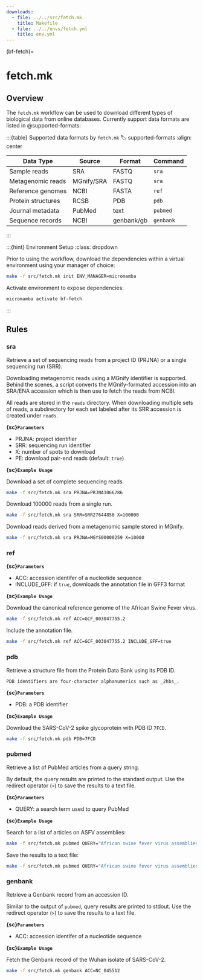 ```yaml
---
downloads:
  - file: ../../src/fetch.mk
    title: Makefile
  - file: ../../envs/fetch.yml
    title: env.yml
---
```


(bf-fetch)=
# fetch.mk

## Overview

The `fetch.mk` workflow can be used to download different types of biological data from online databases. Currently support data formats are listed in @supported-formats:

:::{table} Supported data formats by `fetch.mk`
:label: supported-formats
:align: center

| Data Type | Source | Format | Command |
| ------ | ------ | ------ | ------ |
| Sample reads | SRA | FASTQ | `sra` | 
| Metagenomic reads | MGnify/SRA | FASTQ | `sra` | 
| Reference genomes | NCBI | FASTA | `ref` |
| Protein structures | RCSB | PDB | `pdb` |
| Journal metadata | PubMed | text | `pubmed` |
| Sequence records | NCBI |  genbank/gb | `genbank` |

:::

:::{hint} Environment Setup
:class: dropdown

Prior to using the workflow, download the dependencies within a virtual environment using your manager of choice:

```bash
make -f src/fetch.mk init ENV_MANAGER=micromamba
```

Activate environment to expose dependencies:
```bash
micromamba activate bf-fetch
```
:::

## Rules

### sra

Retrieve a set of sequencing reads from a project ID (PRJNA) or a single sequencing run (SRR).

Downloading metagenomic reads using a MGnify identifier is supported. Behind the scenes, a script converts the MGnify-formated accession into an SRA/ENA accession which is then use to fetch the reads from NCBI.

All reads are stored in the `reads` directory. When downloading multiple sets of reads, a subdirectory for each set labeled after its SRR accession is created under `reads`.

**{sc}`Parameters`**

- PRJNA: project identifier
- SRR: sequencing run identifier
- X: number of spots to download
- PE: download pair-end reads (default: `true`)

**{sc}`Example Usage`**

Download a set of complete sequencing reads.
```bash
make -f src/fetch.mk sra PRJNA=PRJNA1066786
```

Download 100000 reads from a single run.
```bash
make -f src/fetch.mk sra SRR=SRR27644850 X=100000
```

Download reads derived from a metagenomic sample stored in MGnify.
```bash
make -f src/fetch.mk sra PRJNA=MGYS00000259 X=10000
```

### ref

**{sc}`Parameters`**

- ACC: accession identifer of a nucleotide sequence
- INCLUDE_GFF: if `true`, downloads the annotation file in GFF3 format

**{sc}`Example Usage`**

Download the canonical reference genome of the African Swine Fever virus.
```bash
make -f src/fetch.mk ref ACC=GCF_003047755.2
```

Include the annotation file.
```bash
make -f src/fetch.mk ref ACC=GCF_003047755.2 INCLUDE_GFF=true
```

### pdb

Retrieve a structure file from the Protein Data Bank using its PDB ID.

```{note}
PDB identifiers are four-character alphanumerics such as _2hbs_.
```

**{sc}`Parameters`**

- PDB: a PDB identifier

**{sc}`Example Usage`**

Download the SARS-CoV-2 spike glycoprotein with PDB ID `7FCD`.
```bash
make -f src/fetch.mk pdb PDB=7FCD
```

### pubmed

Retrieve a list of PubMed articles from a query string. 

By default, the query results are printed to the standard output. Use the redirect operator (`>`) to save the results to a text file.

**{sc}`Parameters`**

- QUERY: a search term used to query PubMed

**{sc}`Example Usage`**

Search for a list of articles on ASFV assemblies:
```bash
make -f src/fetch.mk pubmed QUERY="African swine fever virus assemblies"
```

Save the results to a text file:
```bash
make -f src/fetch.mk pubmed QUERY="African swine fever virus assemblies" > asfv_assemblies.journals.txt
```

### genbank

Retrieve a Genbank record from an accession ID.

Similar to the output of `pubmed`, query results are printed to stdout. Use the redirect operator (`>`) to save the results to a text file.

**{sc}`Parameters`**

- ACC: accession identifer of a nucleotide sequence

**{sc}`Example Usage`**

Fetch the Genbank record of the Wuhan isolate of SARS-CoV-2.
```bash
make -f src/fetch.mk genbank ACC=NC_045512
```
